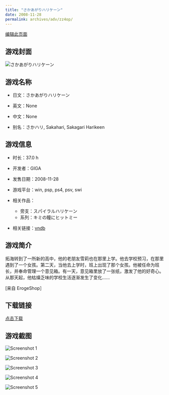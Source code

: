 ```yaml
---
title: "さかあがりハリケーン"
date: 2008-11-28
permalink: archives/adv/zz4op/
---
```

[编辑此页面](https://github.com/ACG-3/ADV3-source/blob/main/source/_posts/%E3%81%95%E3%81%8B%E3%81%82%E3%81%8C%E3%82%8A%E3%83%8F%E3%83%AA%E3%82%B1%E3%83%BC%E3%83%B3.md)

## 游戏封面

![さかあがりハリケーン](https://pan.timero.xyz/d/onedrive/img_lib_001/%E3%81%95%E3%81%8B%E3%81%82%E3%81%8C%E3%82%8A%E3%83%8F%E3%83%AA%E3%82%B1%E3%83%BC%E3%83%B3_cover.avif)


## 游戏名称

- 日文：さかあがりハリケーン
- 英文：None
- 中文：None

- 别名：さかハリ, Sakahari, Sakagari Harikeen


## 游戏信息

- 时长：37.0 h
- 开发者：GIGA
- 发售日期：2008-11-28
- 游戏平台：win, psp, ps4, psv, swi
- 相关作品：
   - 旁支：スパイラルハリケーン
   - 系列：キミの瞳にヒットミー

- 相关链接：[vndb](https://vndb.org/v1199)


## 游戏简介

拓海转到了一所新的高中，他的老朋友雪莉也在那里上学。他去学校预习，在那里遇到了一个女孩。第二天，当他去上学时，班上出现了那个女孩。他被任命为班长，并奉命管理一个意见箱。有一天，意见箱里放了一张纸，激发了他的好奇心。从那天起，他枯燥乏味的学校生活逐渐发生了变化......

[来自 ErogeShop］


## 下载链接

[点击下载](https://pan.timero.xyz/onedrive/adv_lib_001/%E3%81%95%E3%81%8B%E3%81%82%E3%81%8C%E3%82%8A%E3%83%8F%E3%83%AA%E3%82%B1%E3%83%BC%E3%83%B3)


## 游戏截图


![Screenshot 1](https://pan.timero.xyz/d/onedrive/img_lib_001/%E3%81%95%E3%81%8B%E3%81%82%E3%81%8C%E3%82%8A%E3%83%8F%E3%83%AA%E3%82%B1%E3%83%BC%E3%83%B3_Screenshot_1.avif)

![Screenshot 2](https://pan.timero.xyz/d/onedrive/img_lib_001/%E3%81%95%E3%81%8B%E3%81%82%E3%81%8C%E3%82%8A%E3%83%8F%E3%83%AA%E3%82%B1%E3%83%BC%E3%83%B3_Screenshot_2.avif)

![Screenshot 3](https://pan.timero.xyz/d/onedrive/img_lib_001/%E3%81%95%E3%81%8B%E3%81%82%E3%81%8C%E3%82%8A%E3%83%8F%E3%83%AA%E3%82%B1%E3%83%BC%E3%83%B3_Screenshot_3.avif)

![Screenshot 4](https://pan.timero.xyz/d/onedrive/img_lib_001/%E3%81%95%E3%81%8B%E3%81%82%E3%81%8C%E3%82%8A%E3%83%8F%E3%83%AA%E3%82%B1%E3%83%BC%E3%83%B3_Screenshot_4.avif)

![Screenshot 5](https://pan.timero.xyz/d/onedrive/img_lib_001/%E3%81%95%E3%81%8B%E3%81%82%E3%81%8C%E3%82%8A%E3%83%8F%E3%83%AA%E3%82%B1%E3%83%BC%E3%83%B3_Screenshot_5.avif)

